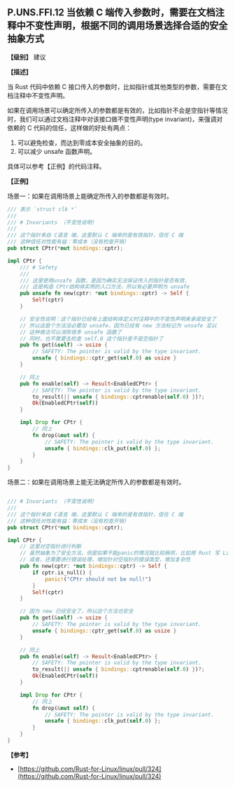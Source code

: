## P.UNS.FFI.12 当依赖 C 端传入参数时，需要在文档注释中不变性声明，根据不同的调用场景选择合适的安全抽象方式

**【级别】** 建议

**【描述】**

当 Rust 代码中依赖 C 接口传入的参数时，比如指针或其他类型的参数，需要在文档注释中不变性声明。

如果在调用场景可以确定所传入的参数都是有效的，比如指针不会是空指针等情况时，我们可以通过文档注释中对该接口做不变性声明(type invariant)，来强调对依赖的 C 代码的信任，这样做的好处有两点：

1. 可以避免检查，而达到零成本安全抽象的目的。
2. 可以减少 unsafe 函数声明。

具体可以参考【正例】的代码注释。


**【正例】**

场景一：如果在调用场景上能确定所传入的参数都是有效时。

```rust
/// 表示 `struct clk *`
///
/// # Invariants （不变性说明）
///
/// 这个指针来自 C语言 端，这里默认 C 端来的是有效指针，信任 C 端
/// 这种信任对性能有益：零成本（没有检查开销）
pub struct CPtr(*mut bindings::cptr);

impl CPtr {
    /// # Safety
    ///
    /// 这里使用unsafe 函数，是因为确实无法保证传入的指针是否有效，
    /// 这是构造 CPtr结构体实例的入口方法，所以有必要声明为 unsafe
    pub unsafe fn new(cptr: *mut bindings::cptr) -> Self {
        Self(cptr)
    }

    // 安全性说明：这个指针已经有上面结构体定义时注释中的不变性声明来承诺安全了
    // 所以这是个方法没必要加 unsafe，因为已经有 new 方法标记为 unsafe 足以
    // 这种做法可以消除很多 unsafe 函数了
    // 同时，也不需要去检查 self.0 这个指针是不是空指针了
    pub fn get(&self) -> usize {
        // SAFETY: The pointer is valid by the type invariant.
        unsafe { bindings::cptr_get(self.0) as usize }
    }

    // 同上
    pub fn enable(self) -> Result<EnabledCPtr> {
        // SAFETY: The pointer is valid by the type invariant.
        to_result(|| unsafe { bindings::cptrenable(self.0) })?;
        Ok(EnabledCPtr(self))
    }

    impl Drop for CPtr {
        // 同上
        fn drop(&mut self) {
            // SAFETY: The pointer is valid by the type invariant.
            unsafe { bindings::clk_put(self.0) };
        }
    }
}
```

场景二：如果在调用场景上能无法确定所传入的参数都是有效时。

```rust

/// # Invariants （不变性说明）
///
/// 这个指针来自 C语言 端，这里默认 C 端来的是有效指针，信任 C 端
/// 这种信任对性能有益：零成本（没有检查开销）
pub struct CPtr(*mut bindings::cptr);

impl CPtr {
    // 这里对空指针进行判断
    // 虽然抽象为了安全方法，但是如果不能panic的情况就比较麻烦，比如用 Rust 写 Linux 内核驱动
    // 或者，还需要进行错误处理，增加针对空指针的错误类型，增加复杂性
    pub fn new(cptr: *mut bindings::cptr) -> Self {
        if cptr.is_null() {
            panic!("CPtr should not be null!")
        }
        Self(cptr)
    }

    // 因为 new 已经安全了，所以这个方法也安全
    pub fn get(&self) -> usize {
        // SAFETY: The pointer is valid by the type invariant.
        unsafe { bindings::cptr_get(self.0) as usize }
    }

    // 同上
    pub fn enable(self) -> Result<EnabledCPtr> {
        // SAFETY: The pointer is valid by the type invariant.
        to_result(|| unsafe { bindings::cptrenable(self.0) })?;
        Ok(EnabledCPtr(self))
    }

    impl Drop for CPtr {
        // 同上
        fn drop(&mut self) {
            // SAFETY: The pointer is valid by the type invariant.
            unsafe { bindings::clk_put(self.0) };
        }
    }
}
```

**【参考】**

- [https://github.com/Rust-for-Linux/linux/pull/324](https://github.com/Rust-for-Linux/linux/pull/324)